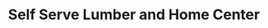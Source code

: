---
title: "Self Serve Lumber and Home Center"
url: /pigeon/self-serve-lumber-and-home-center/
shop: hardware
---